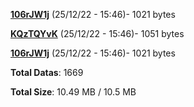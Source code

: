 [**106rJW1j**](/data/106rJW1j.txt) (25/12/22 - 15:46)- 1021 bytes

[**KQzTQYvK**](/data/KQzTQYvK.txt) (25/12/22 - 15:46)- 1051 bytes

[**106rJW1j**](/data/106rJW1j.txt) (25/12/22 - 15:46)- 1021 bytes

**Total Datas**: 1669

**Total Size**: 10.49 MB / 10.5 MB